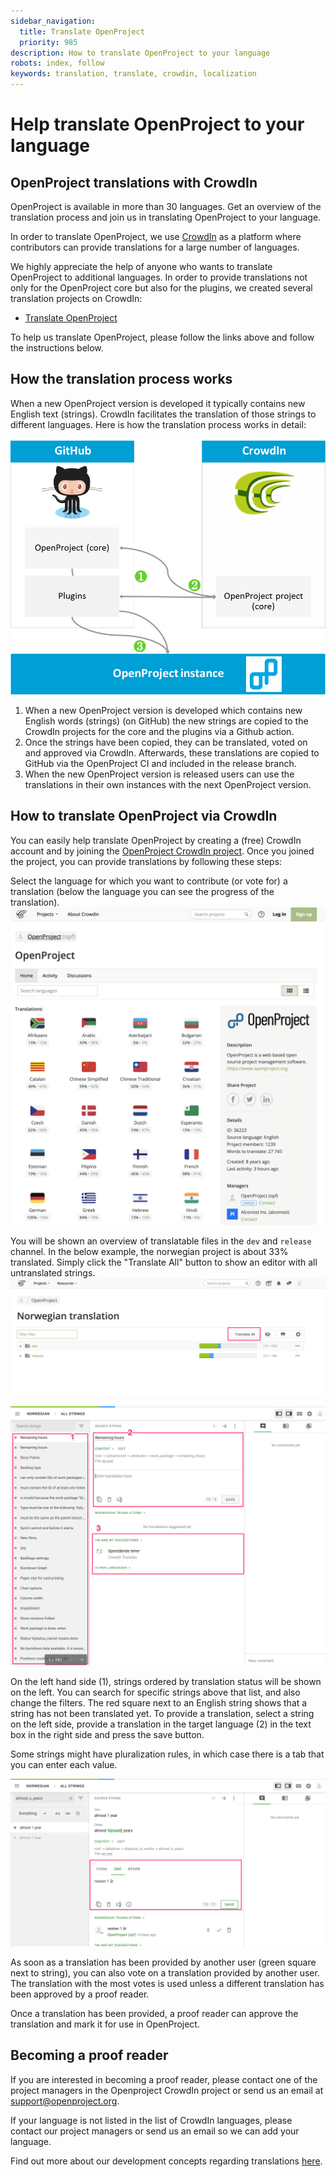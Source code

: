 ```yaml
---
sidebar_navigation:
  title: Translate OpenProject
  priority: 985
description: How to translate OpenProject to your language
robots: index, follow
keywords: translation, translate, crowdin, localization
---
```


# Help translate OpenProject to your language

## OpenProject translations with CrowdIn

OpenProject is available in more than 30 languages.
Get an overview of the translation process and join us in translating OpenProject to your language.

In order to translate OpenProject, we use [CrowdIn](https://crowdin.com/projects/opf) as a platform where contributors can provide translations for a large number of languages.

We highly appreciate the help of anyone who wants to translate OpenProject to additional languages.
In order to provide translations not only for the OpenProject core but also for the plugins, we created several translation projects on CrowdIn:

* <a href="https://crowdin.com/project/openproject" target="_blank">Translate OpenProject</a>

To help us translate OpenProject, please follow the links above and follow the instructions below.

## How the translation process works

When a new OpenProject version is developed it typically contains new English text (strings). 
CrowdIn facilitates the translation of those strings to different languages.
Here is how the translation process works in detail:

![Translation process via GitHub and CrowdIn in detail](GitHub-CrowdIn-OP.png "Translation process via GitHub and CrowdIn in detail")

1. When a new OpenProject version is developed which contains new English words (strings) (on GitHub) the new strings are copied to the CrowdIn projects for the core and the plugins via a Github action.
2. Once the strings have been copied, they can be translated, voted on and approved via CrowdIn. Afterwards, these translations are copied to GitHub via the OpenProject CI and included in the release branch.
3. When the new OpenProject version is released users can use the translations in their own instances with the next OpenProject version.

## How to translate OpenProject via CrowdIn
You can easily help translate OpenProject by creating a (free) CrowdIn account and by joining the [OpenProject CrowdIn project](https://crowdin.com/projects/opf).
Once you joined the project, you can provide translations by following these steps:

Select the language for which you want to contribute (or vote for) a translation (below the language you can see the progress of the translation).
![Language overview in OpenProject CrowdIn project](crowdin-overview.png "Language overview in OpenProject CrowdIn project")



You will be shown an overview of translatable files in the `dev`  and `release ` channel. In the below example, the norwegian project is about 33% translated. Simply click the "Translate All" button to show an editor with all untranslated strings.
![Select OpenProject version to translate in CrowdIn](crowdin-language-overview.png "Language overview of translatable files")

![crowdin-editor](crowdin-editor.png "The crowdin editor view")



On the left hand side (1), strings ordered by translation status will be shown on the left. You can search for specific strings above that list, and also change the filters. The red square next to an English string shows that a string has not been translated yet. To provide a translation, select a string on the left side, provide a translation in the target language (2) in the text box in the right side and press the save button.

Some strings might have pluralization rules, in which case there is a tab that you can enter each value.

![crowdin-multi-translation](crowdin-multi-translation.png "A translation string with pluralization rules")

As soon as a translation has been provided by another user (green square next to string), you can also vote on a translation provided by another user. The translation with the most votes is used unless a different translation has been approved by a proof reader.

Once a translation has been provided, a proof reader can approve the translation and mark it for use in OpenProject.



## Becoming a proof reader

If you are interested in becoming a proof reader, please contact one of the project managers in the Openproject CrowdIn project or send us an email at support@openproject.org.

If your language is not listed in the list of CrowdIn languages, please contact our project managers or send us an email so we can add your language.

Find out more about our development concepts regarding translations [here](../concepts/translations).